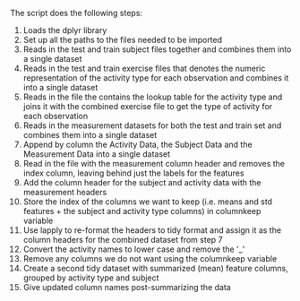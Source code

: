 The script does the following steps:

1. Loads the dplyr library
2. Set up all the paths to the files needed to be imported
3. Reads in the test and train subject files together and combines them into a single dataset
4. Reads in the test and train exercise files that denotes the numeric representation of the activity type for each observation and combines it into a single dataset
5. Reads in the file the contains the lookup table for the activity type and joins it with the combined exercise file to get the type of activity for each observation
6. Reads in the measurement datasets for both the test and train set and combines them into a single dataset
7. Append by column the Activity Data, the Subject Data and the Measurement Data into a single dataset
8. Read in the file with the measurement column header and removes the index column, leaving behind just the labels for the features
9. Add the column header for the subject and activity data with the measurement headers 
10. Store the index of the columns we want to keep (i.e. means and std features + the subject and activity type columns) in columnkeep variable
11. Use lapply to re-format the headers to tidy format and assign it as the column headers for the combined dataset from step 7
12. Convert the activity names to lower case and remove the '_'
13. Remove any columns we do not want using the columnkeep variable
14. Create a second tidy dataset with summarized (mean) feature columns, grouped by activity type and subject
15. Give updated column names post-summarizing the data
